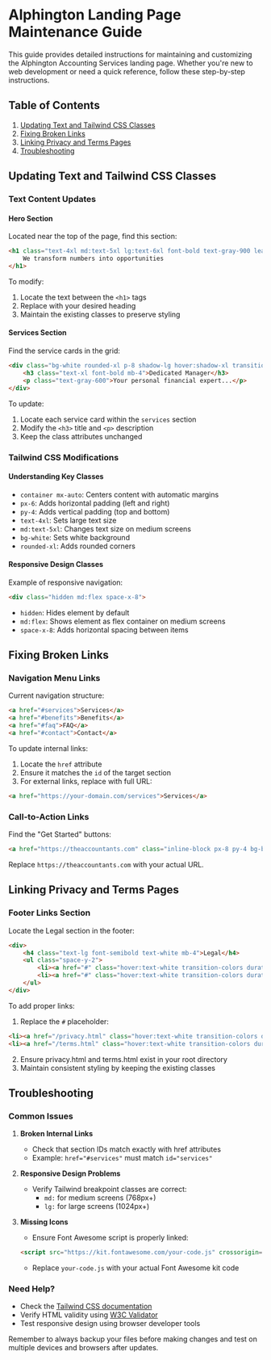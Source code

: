 # Alphington Landing Page Maintenance Guide

This guide provides detailed instructions for maintaining and customizing the Alphington Accounting Services landing page. Whether you're new to web development or need a quick reference, follow these step-by-step instructions.

## Table of Contents
1. [Updating Text and Tailwind CSS Classes](#updating-text-and-tailwind-css-classes)
2. [Fixing Broken Links](#fixing-broken-links)
3. [Linking Privacy and Terms Pages](#linking-privacy-and-terms-pages)
4. [Troubleshooting](#troubleshooting)

## Updating Text and Tailwind CSS Classes

### Text Content Updates

#### Hero Section
Located near the top of the page, find this section:
```html
<h1 class="text-4xl md:text-5xl lg:text-6xl font-bold text-gray-900 leading-tight mb-6">
    We transform numbers into opportunities
</h1>
```
To modify:
1. Locate the text between the `<h1>` tags
2. Replace with your desired heading
3. Maintain the existing classes to preserve styling

#### Services Section
Find the service cards in the grid:
```html
<div class="bg-white rounded-xl p-8 shadow-lg hover:shadow-xl transition duration-300">
    <h3 class="text-xl font-bold mb-4">Dedicated Manager</h3>
    <p class="text-gray-600">Your personal financial expert...</p>
</div>
```
To update:
1. Locate each service card within the `services` section
2. Modify the `<h3>` title and `<p>` description
3. Keep the class attributes unchanged

### Tailwind CSS Modifications

#### Understanding Key Classes
- `container mx-auto`: Centers content with automatic margins
- `px-6`: Adds horizontal padding (left and right)
- `py-4`: Adds vertical padding (top and bottom)
- `text-4xl`: Sets large text size
- `md:text-5xl`: Changes text size on medium screens
- `bg-white`: Sets white background
- `rounded-xl`: Adds rounded corners

#### Responsive Design Classes
Example of responsive navigation:
```html
<div class="hidden md:flex space-x-8">
```
- `hidden`: Hides element by default
- `md:flex`: Shows element as flex container on medium screens
- `space-x-8`: Adds horizontal spacing between items

## Fixing Broken Links

### Navigation Menu Links
Current navigation structure:
```html
<a href="#services">Services</a>
<a href="#benefits">Benefits</a>
<a href="#faq">FAQ</a>
<a href="#contact">Contact</a>
```

To update internal links:
1. Locate the `href` attribute
2. Ensure it matches the `id` of the target section
3. For external links, replace with full URL:
```html
<a href="https://your-domain.com/services">Services</a>
```

### Call-to-Action Links
Find the "Get Started" buttons:
```html
<a href="https://theaccountants.com" class="inline-block px-8 py-4 bg-blue-600...">
```
Replace `https://theaccountants.com` with your actual URL.

## Linking Privacy and Terms Pages

### Footer Links Section
Locate the Legal section in the footer:
```html
<div>
    <h4 class="text-lg font-semibold text-white mb-4">Legal</h4>
    <ul class="space-y-2">
        <li><a href="#" class="hover:text-white transition-colors duration-300">Privacy Policy</a></li>
        <li><a href="#" class="hover:text-white transition-colors duration-300">Terms of Service</a></li>
    </ul>
</div>
```

To add proper links:
1. Replace the `#` placeholder:
```html
<li><a href="/privacy.html" class="hover:text-white transition-colors duration-300">Privacy Policy</a></li>
<li><a href="/terms.html" class="hover:text-white transition-colors duration-300">Terms of Service</a></li>
```
2. Ensure privacy.html and terms.html exist in your root directory
3. Maintain consistent styling by keeping the existing classes

## Troubleshooting

### Common Issues

1. **Broken Internal Links**
   - Check that section IDs match exactly with href attributes
   - Example: `href="#services"` must match `id="services"`

2. **Responsive Design Problems**
   - Verify Tailwind breakpoint classes are correct:
     - `md:` for medium screens (768px+)
     - `lg:` for large screens (1024px+)

3. **Missing Icons**
   - Ensure Font Awesome script is properly linked:
   ```html
   <script src="https://kit.fontawesome.com/your-code.js" crossorigin="anonymous"></script>
   ```
   - Replace `your-code.js` with your actual Font Awesome kit code

### Need Help?
- Check the [Tailwind CSS documentation](https://tailwindcss.com/docs)
- Verify HTML validity using [W3C Validator](https://validator.w3.org/)
- Test responsive design using browser developer tools

Remember to always backup your files before making changes and test on multiple devices and browsers after updates.